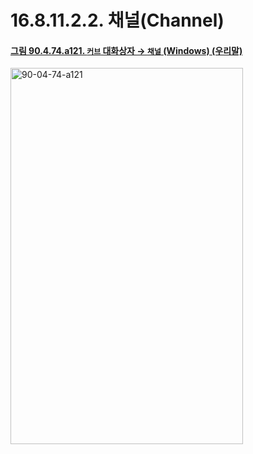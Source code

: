 # 16.8.11.2.2. 채널(Channel)

<a id="90-04-74-a121"></a>

#### [그림 90.4.74.a121. `커브` 대화상자 → `채널` (Windows) (우리말)](./90-04-0074-curves.md#90-04-74-a121)
<img width="372" height="602" alt="90-04-74-a121" src="https://github.com/user-attachments/assets/f0c8a9bb-bed4-48df-b401-380d0528ec9b" />